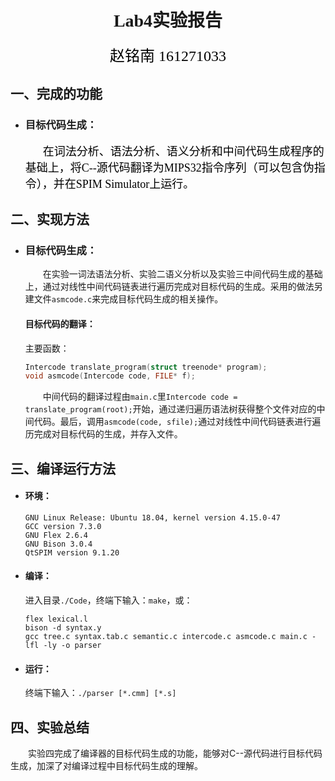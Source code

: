 # <center><font face="黑体">Lab4实验报告</font>

<center><font color=black size=5 face="楷体">赵铭南 161271033</font></center>



## <font face="黑体">一、完成的功能</font>

-  ### <font face="宋体">目标代码生成：</font>

    &emsp;&emsp;<font color=black size=4 face="宋体">在词法分析、语法分析、语义分析和中间代码生成程序的基础上，将C--源代码翻译为MIPS32指令序列（可以包含伪指令），并在SPIM Simulator上运行。</font>



## <font face="黑体">二、实现方法</font>

- ### <font face="宋体">目标代码生成：</font>

    &emsp;&emsp;在实验一词法语法分析、实验二语义分析以及实验三中间代码生成的基础上，通过对线性中间代码链表进行遍历完成对目标代码的生成。采用的做法另建文件`asmcode.c`来完成目标代码生成的相关操作。

    #### <font face="宋体">目标代码的翻译：</font>

    主要函数：
    ```C
    Intercode translate_program(struct treenode* program);
    void asmcode(Intercode code, FILE* f);
    ```

    &emsp;&emsp;中间代码的翻译过程由`main.c`里`Intercode code = translate_program(root);`开始，通过递归遍历语法树获得整个文件对应的中间代码。最后，调用`asmcode(code, sfile);`通过对线性中间代码链表进行遍历完成对目标代码的生成，并存入文件。

   





## <font face="黑体">三、编译运行方法</font>

- #### <font face="宋体">环境：</font>

    ```
    GNU Linux Release: Ubuntu 18.04, kernel version 4.15.0-47
    GCC version 7.3.0
    GNU Flex 2.6.4
    GNU Bison 3.0.4
    QtSPIM version 9.1.20
    ```

- #### <font face="宋体">编译：</font>

    进入目录`./Code`，终端下输入：`make`，或：

    ```
    flex lexical.l
    bison -d syntax.y
    gcc tree.c syntax.tab.c semantic.c intercode.c asmcode.c main.c -lfl -ly -o parser
    ```

- #### <font face="宋体">运行：</font>

    终端下输入：`./parser [*.cmm] [*.s]`



## <font face="黑体">四、实验总结</font>

&emsp;&emsp;实验四完成了编译器的目标代码生成的功能，能够对C--源代码进行目标代码生成，加深了对编译过程中目标代码生成的理解。